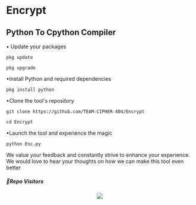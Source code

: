 # Encrypt

## Python To Cpython Compiler

• Update your packages

```
pkg update
```
```
pkg upgrade
```
•Install Python and required dependencies
```
pkg install python
```
•Clone the tool's repository
```
git clone https://github.com/TEAM-CIPHER-404/Encrypt
```
```
cd Encrypt
```
•Launch the tool and experience the magic
```
python Enc.py
```

We value your feedback and constantly strive to enhance your experience. We would love to hear your thoughts on how we can make this tool even better





##### 👀Repo Visitors

<p align="center"> 
<img src="https://profile-counter.glitch.me/Encrypt/count.svg"/>
</p>
